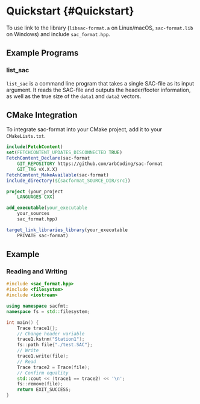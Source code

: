 # Quickstart {#Quickstart}

To use link to the library (`libsac-format.a` on Linux/macOS, `sac-format.lib`
on Windows) and include `sac_format.hpp`.

## Example Programs

### list_sac

`list_sac` is a command line program that takes a single SAC-file as its input
argument. It reads the SAC-file and outputs the header/footer information, as
well as the true size of the `data1` and `data2` vectors.

## CMake Integration

To integrate sac-format into your CMake project, add it to your
`CMakeLists.txt`.

```cmake
include(FetchContent)
set(FETCHCONTENT_UPDATES_DISCONNECTED TRUE)
FetchContent_Declare(sac-format
    GIT_REPOSITORY https://github.com/arbCoding/sac-format
    GIT_TAG vX.X.X)
FetchContent_MakeAvailable(sac-format)
include_directory(${sacformat_SOURCE_DIR/src})

project (your_project
    LANGUAGES CXX)

add_executable(your_executable
    your_sources
    sac_format.hpp)

target_link_libraries_library(your_executable
    PRIVATE sac-format)
```

## Example

### Reading and Writing

```cpp
#include <sac_format.hpp>
#include <filesystem>
#include <iostream>

using namespace sacfmt;
namespace fs = std::filesystem;

int main() {
    Trace trace1{};
    // Change header variable
    trace1.kstnm("Station1");
    fs::path file{"./test.SAC"};
    // Write
    trace1.write(file);
    // Read
    Trace trace2 = Trace(file);
    // Confirm equality
    std::cout << (trace1 == trace2) << '\n';
    fs::remove(file);
    return EXIT_SUCCESS;
}
```
